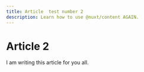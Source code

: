 ```yaml
---
title: Article  test number 2
description: Learn how to use @nuxt/content AGAIN.
---
```


# Article 2

I am writing this article for you all.
